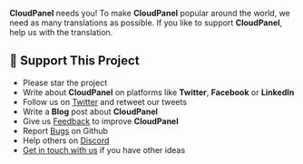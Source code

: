 **CloudPanel** needs you! To make **CloudPanel** popular around the world, we need as many translations as possible.
If you like to support **CloudPanel**, help us with the translation.

## :sparkling_heart: Support This Project

* Please star the project
* Write about **CloudPanel** on platforms like **Twitter**, **Facebook** or **LinkedIn**
* Follow us on [Twitter](https://twitter.com/cloudpanel_io) and retweet our tweets
* Write a **Blog** post about **CloudPanel**
* Give us [Feedback](https://discord.cloudpanel.io/) to improve **CloudPanel**
* Report [Bugs](https://github.com/cloudpanel-io/cloudpanel-ce/issues) on Github
* Help others on [Discord](https://discord.cloudpanel.io/)
* [Get in touch with us](https://www.cloudpanel.io/contact/) if you have other ideas